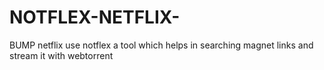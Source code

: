 # NOTFLEX-NETFLIX-
BUMP netflix use notflex a tool which helps in searching magnet links and stream it with webtorrent
